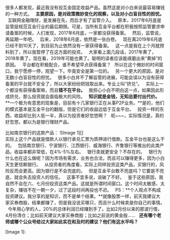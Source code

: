 很多人都发现，最近我没有投互金固定收益产品。虽然这是对小白来说最容易赚钱的一种方式。
 
**主要原因，是对政策微妙变化的观察，以及对小白盲目性的担忧。**
 
互联网金融理财，是发展在先，而后才有了监管介入。
 
原本，2017年6月底是监管层规范互金行业的最后期限。可是，当所有互金平台都在积极按照监管要求申请备案的时候，人们发现，2017年6月底，一家都没获得备案。
 
然后，监管说，再延期一年吧。
 
后来，2018年6月底，依然是一张白卷。
 
现在离2019年6月底已经不到10天了，到目前为止依然没有一家获得备案。
 
这一点是我在上个月就预料到了，所以我暂停了在这方面的投资。
 
大家看上面几段话，2017年黄了，2018年黄了。现在看，2019年可能也黄了。聪明的读者应该能琢磨出来“黄掉”的原因。
 
平台都在积极配合，谁不希望早点获得备案？
 
所以在这个微妙的时间窗口，我宁愿停一停，观望一下。毕竟安全是第一位的。
 
另一个更大的原因，是对无数小白盲目性的担忧。
 
很多小白并不了解监管的进展，可能会误以为没有获得备案的平台就不安全了，所以大家纷纷把钱取出来。专业上叫“挤兑”。
 
实际上一个都没有获得备案嘛，而且**错不在平台。**
 
我担心小白不明白这一点，如果因此形成挤兑，那么投资就会面临极大的风险。
 
**知识就是金钱，无知总要付出代价。**
 
**一个极为有意思的现象是，目前有十几家银行正在从事P2P业务。**是的，他们的模式基本是互金平台的翻版，但是它们的收益远低于互金平台。
 
投资一样的东西，收益却比别人低一半，真以为投资者好忽悠啊？
 
呃~~~，实际情况是，真的好忽悠，都以为是银行理财产品。
  
比如南京银行的这款产品：
![Image 1][]
   
实际上这个产品就是借款人以银行承兑汇票为质押进行借款。互金平台也是这么干的。
 
包括南京银行、宁波银行、江西银行、威海银行、齐鲁银行等推出的此类产品，收益率都非常低，在4%-5%左右。
 
银行卖就更安全？不存在的。
 
银行为什么也在这么做呢？因为市场有需求，业务也合法，而且可以赚得更多，因为小白天生更信赖银行。
 
从投资者的角度看，实际上同样投资这类产品，买银行的，风险反而会更高。因为银行是不会兜底的。
 
但是互金平台敢不兜底吗？它要是不兜底，就会失去投资人的信任。
 
这事不宜多说，说破了不好。
 
鉴于这些原因，我自然不会在六、七月份投资这类产品。这就是所谓时间窗口。这个时间太敏感、太复杂，赚钱不在一朝一夕，过了这段时间再投也不迟。
 
PS：**个人观点不构成投资建议。我分享的是知识，而不是单个结果。**就像股票一样，前天我建议大家买券商股，结果都赚了，但是我没说买哪只，而且什么时候卖是你自己的事情。
 
今年用心学的人，20%的总体利润已经赚到手了。比如2月份以来的那波行情，4月份清仓；比如前天建议大家买券商股；比如之前说的黄金股......
 
**还有哪个老师或哪个公众号给过大家如此实在和及时的建议？他们有这水平吗？**

[Image 1]: 